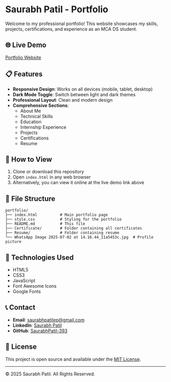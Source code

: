 # Saurabh Patil - Portfolio

Welcome to my professional portfolio! This website showcases my skills, projects, certifications, and experience as an MCA DS student.

## 🌐 Live Demo
[Portfolio Website](https://saurabhpatil-393.github.io/portfolio/)

## 📋 Features

- **Responsive Design**: Works on all devices (mobile, tablet, desktop)
- **Dark Mode Toggle**: Switch between light and dark themes
- **Professional Layout**: Clean and modern design
- **Comprehensive Sections**:
  - About Me
  - Technical Skills
  - Education
  - Internship Experience
  - Projects
  - Certifications
  - Resume

## 🚀 How to View

1. Clone or download this repository
2. Open `index.html` in any web browser
3. Alternatively, you can view it online at the live demo link above

## 📁 File Structure

```
portfolio/
├── index.html          # Main portfolio page
├── style.css           # Styling for the portfolio
├── README.md           # This file
├── Certificate/        # Folder containing all certificates
├── Resume/             # Folder containing resume
└── WhatsApp Image 2025-07-02 at 14.16.44_11a5453c.jpg  # Profile picture
```

## 🔧 Technologies Used

- HTML5
- CSS3
- JavaScript
- Font Awesome Icons
- Google Fonts

## 📞 Contact

- **Email**: saurabhpatilep@gmail.com
- **LinkedIn**: [Saurabh Patil](https://www.linkedin.com/in/saurabh-patil-3aa23b286/)
- **GitHub**: [SaurabhPatil-393](https://github.com/SaurabhPatil-393)

## 📄 License

This project is open source and available under the [MIT License](LICENSE).

---
© 2025 Saurabh Patil. All Rights Reserved.
